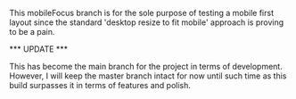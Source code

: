 This mobileFocus branch is for the sole purpose of testing a mobile first layout since the standard 'desktop resize to fit mobile' approach is proving to be a pain.

*** UPDATE ***

This has become the main branch for the project in terms of development. However, I will keep the master branch intact for now until such time as this build surpasses it in terms of features and polish.

